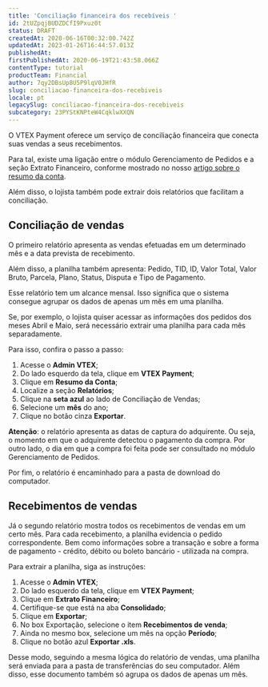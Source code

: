 ```yaml
---
title: 'Conciliação financeira dos recebíveis '
id: 2tUZpqjBUDZDCfI9Pxuz0t
status: DRAFT
createdAt: 2020-06-16T00:32:00.742Z
updatedAt: 2023-01-26T16:44:57.013Z
publishedAt: 
firstPublishedAt: 2020-06-19T21:43:58.066Z
contentType: tutorial
productTeam: Financial
author: 7qy2DBsUp8U5P9lqV0JHfR
slug: conciliacao-financeira-dos-recebiveis
locale: pt
legacySlug: conciliacao-financeira-dos-recebiveis
subcategory: 23PYStKNPteW4CqklwXXQN
---
```


O VTEX Payment oferece um serviço de conciliação financeira que conecta suas vendas a seus recebimentos. 

Para tal, existe uma ligação entre o módulo Gerenciamento de Pedidos e a seção Extrato Financeiro, conforme mostrado no nosso [artigo sobre o resumo da conta](https://help.vtex.com/pt/tutorial/resumo-da-conta--7MJ5gNTmqJ2kIoecnEWcuR "artigo sobre o resumo da conta").

Além disso, o lojista também pode extrair dois relatórios que facilitam a conciliação.
  
## Conciliação de vendas

O primeiro relatório apresenta as vendas efetuadas em um determinado mês e a data prevista de recebimento.   

Além disso, a planilha também apresenta: Pedido, TID, ID, Valor Total, Valor Bruto, Parcela, Plano, Status, Disputa e Tipo de Pagamento.  

Esse relatório tem um alcance mensal. Isso significa que o sistema consegue agrupar os dados de apenas um mês em uma planilha. 

Se, por exemplo, o lojista quiser acessar as informações dos pedidos dos meses Abril e Maio, será necessário extrair uma planilha para cada mês separadamente. 

Para isso, confira o passo a passo:

1. Acesse o __Admin VTEX__;
2. Do lado esquerdo da tela, clique em __VTEX Payment__;
3. Clique em __Resumo da Conta__;
4. Localize a seção __Relatórios__;
5. Clique na __seta azul__ ao lado de Conciliação de Vendas;
6. Selecione um __mês__ do ano;
7. Clique no botão cinza __Exportar__.

<div class="alert alert-info">
<strong>Atenção</strong>: o relatório apresenta as datas de captura do adquirente. Ou seja, o momento em que o adquirente detectou o pagamento da compra. Por outro lado, o dia em que a compra foi feita pode ser consultado no módulo Gerenciamento de Pedidos. 
</div>

Por fim, o relatório é encaminhado para a pasta de download do computador.

## Recebimentos de vendas 

Já o segundo relatório mostra todos os recebimentos de vendas em um certo mês. Para cada recebimento, a planilha evidencia o pedido correspondente. Bem como informações sobre a transação e sobre a forma de pagamento - crédito, débito ou boleto bancário - utilizada na compra.

Para extrair a planilha, siga as instruções:

1. Acesse o __Admin VTEX__;
2. Do lado esquerdo da tela, clique em __VTEX Payment__;
3. Clique em __Extrato Financeiro__;
4. Certifique-se que está na aba __Consolidado__;
5. Clique em __Exportar__;
6. No box Exportação, selecione o item __Recebimentos de venda__;  
7. Ainda no mesmo box, selecione um mês na opção __Período__;
8. Clique no botão azul __Exportar .xls__.

Desse modo, seguindo a mesma lógica do relatório de vendas, uma planilha será enviada para a pasta de transferências do seu computador. Além disso, esse documento também só agrupa os dados de apenas um mês.
